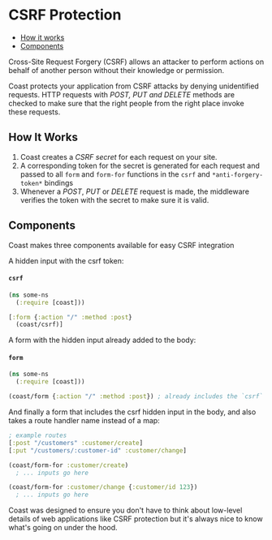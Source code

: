# CSRF Protection

* [How it works](#user-content-how-it-works)
* [Components](#user-content-components)

Cross-Site Request Forgery (CSRF) allows an attacker to perform actions on behalf of another person without their knowledge or permission.

Coast protects your application from CSRF attacks by denying unidentified requests. HTTP requests with *POST, PUT and DELETE* methods are checked to make sure that the right people from the right place invoke these requests.

## How It Works

1. Coast creates a *CSRF secret* for each request on your site.
2. A corresponding token for the secret is generated for each request and passed to all `form` and `form-for` functions in the `csrf` and `*anti-forgery-token*` bindings
3. Whenever a *POST*, *PUT* or *DELETE* request is made, the middleware verifies the token with the secret to make sure it is valid.

## Components

Coast makes three components available for easy CSRF integration

A hidden input with the csrf token:

#### `csrf`
```clojure
(ns some-ns
  (:require [coast]))

[:form {:action "/" :method :post}
  (coast/csrf)]
```

A form with the hidden input already added to the body:

#### `form`

```clojure
(ns some-ns
  (:require [coast]))

(coast/form {:action "/" :method :post}) ; already includes the `csrf` part
```

And finally a form that includes the csrf hidden input in the body, and also takes a route handler name instead of a map:

```clojure
; example routes
[:post "/customers" :customer/create]
[:put "/customers/:customer-id" :customer/change]

(coast/form-for :customer/create)
  ; ... inputs go here

(coast/form-for :customer/change {:customer/id 123})
  ; ... inputs go here
```

Coast was designed to ensure you don't have to think about low-level details of web applications like CSRF protection but it's always nice to know what's going on under the hood.
